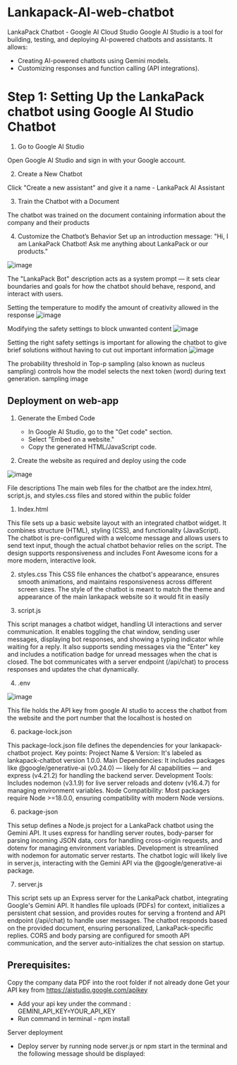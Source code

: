 # Lankapack-AI-web-chatbot

LankaPack Chatbot - Google AI Cloud Studio
Google AI Studio is a tool for building, testing, and deploying AI-powered chatbots and assistants. It allows:
- Creating AI-powered chatbots using Gemini models.
- Customizing responses and function calling (API integrations).


# Step 1: Setting Up the LankaPack chatbot using Google AI Studio Chatbot
1. Go to Google AI Studio

Open Google AI Studio and sign in with your Google account.

2. Create a New Chatbot
   
Click "Create a new assistant" and give it a name - LankaPack AI Assistant

3. Train the Chatbot with a Document
   
The chatbot was trained on the document containing information about the company and their products

4. Customize the Chatbot’s Behavior
Set up an introduction message:
 "Hi, I am LankaPack Chatbot! Ask me anything about LankaPack or our products."

![image](https://github.com/user-attachments/assets/718fd7c3-b13a-4688-a624-180bf92d42cf)


The "LankaPack Bot" description acts as a system prompt — it sets clear boundaries and goals for how the chatbot should behave, respond, and interact with users.

Setting the temperature to modify the amount of creativity allowed in the response 
![image](https://github.com/user-attachments/assets/90d9b338-b033-414d-b464-3162441b2a3c)


Modifying the safety settings to block unwanted content
![image](https://github.com/user-attachments/assets/54c1143e-090d-4298-8185-2f86d21ecf4d)

Setting the right safety settings is important for allowing the chatbot to give brief solutions without having to cut out important information
![image](https://github.com/user-attachments/assets/7b97e68d-e295-4267-898b-615db36008fe)

The probability threshold in Top-p sampling (also known as nucleus sampling) controls how the model selects the next token (word) during text generation.
sampling image 

## Deployment on web-app

1. Generate the Embed Code


   - In Google AI Studio, go to the "Get code" section.
   - Select "Embed on a website."
   - Copy the generated HTML/JavaScript code.

2. Create the website as required and deploy using the code

![image](https://github.com/user-attachments/assets/73faf847-0661-435d-ad30-910e727eba7b)


File descriptions
The main web files for the chatbot are the index.html, script.js, and styles.css files and stored within the public folder

1. Index.html
   
This file sets up a basic website layout with an integrated chatbot widget. It combines structure (HTML), styling (CSS), and functionality (JavaScript). The chatbot is pre-configured with a welcome message and allows users to send text input, though the actual chatbot behavior relies on the script. The design supports responsiveness and includes Font Awesome icons for a more modern, interactive look.

2. styles.css
This CSS file enhances the chatbot's appearance, ensures smooth animations, and maintains responsiveness across different screen sizes.
The style of the chatbot is meant to match the theme and appearance of the main lankapack website so it would fit in easily


3. script.js
   
This script manages a chatbot widget, handling UI interactions and server communication. It enables toggling the chat window, sending user messages, displaying bot responses, and showing a typing indicator while waiting for a reply. It also supports sending messages via the "Enter" key and includes a notification badge for unread messages when the chat is closed. The bot communicates with a server endpoint (/api/chat) to process responses and updates the chat dynamically.

4. .env
   
![image](https://github.com/user-attachments/assets/8c40eaed-c307-49a8-8ee8-54ece4956426)

This file holds the API key from google AI studio to access the chatbot from the website and the port number that the localhost is hosted on

6. package-lock.json
   
This package-lock.json file defines the dependencies for your lankapack-chatbot project. Key points:
Project Name & Version: It's labeled as lankapack-chatbot version 1.0.0.
Main Dependencies: It includes packages like @google/generative-ai (v0.24.0) — likely for AI capabilities — and express (v4.21.2) for handling the backend server.
Development Tools: Includes nodemon (v3.1.9) for live server reloads and dotenv (v16.4.7) for managing environment variables.
Node Compatibility: Most packages require Node >=18.0.0, ensuring compatibility with modern Node versions.

6. package-json
    
This setup defines a Node.js project for a LankaPack chatbot using the Gemini API. It uses express for handling server routes, body-parser for parsing incoming JSON data, cors for handling cross-origin requests, and dotenv for managing environment variables. Development is streamlined with nodemon for automatic server restarts. The chatbot logic will likely live in server.js, interacting with the Gemini API via the @google/generative-ai package.

7. server.js
    
This script sets up an Express server for the LankaPack chatbot, integrating Google's Gemini API. It handles file uploads (PDFs) for context, initializes a persistent chat session, and provides routes for serving a frontend and API endpoint (/api/chat) to handle user messages. The chatbot responds based on the provided document, ensuring personalized, LankaPack-specific replies. CORS and body parsing are configured for smooth API communication, and the server auto-initializes the chat session on startup.


## Prerequisites:
Copy the company data PDF into the root folder if not already done
Get your API key from https://aistudio.google.com/apikey
- Add your api key under the command : GEMINI_API_KEY=YOUR_API_KEY
- Run command in terminal - npm install
  
Server deployment 
- Deploy server by running node server.js or npm start in the terminal and the following message should be displayed:



